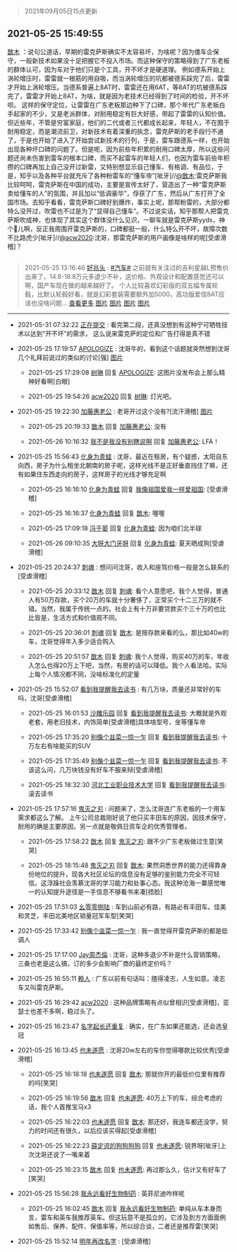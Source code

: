 > 2021年09月05日15点更新
<link rel="stylesheet" href="https://cdn.jsdelivr.net/gh/taotie6/sampleJSON@main/css/photo_show.css">


 ## 2021-05-25 15:49:55 

 [㪚木](https://www.coolapk.com/feed/27209130?shareKey=YmZlNDUyNmNmZmFiNjEzMTc4MDc~) ：说句公道话，早期的雷克萨斯确实不太容易坏，为啥呢？因为倭车企保守，一般新技术如果没十足把握它不投入市场。而这种保守的策略得到了广东老板的群体认可，因为车对于他们只是个工具，开不坏才是硬道理。
例如德系开始上涡轮增压时，雷雷就一根筋的用自吸，而当涡轮增压的坑都被德系踩完了后<!--break-->，雷雷才开始上涡轮增压。当德系普遍上8AT时，雷雷还在用6AT，等8AT的坑被德系踩完了，雷雷才开始上8AT，为啥，就是因为老技术已经得到了时间的检验，开不坏呗。
这样的保守定位，让雷雷在广东老板那边种下了口碑，那个年代广东老板白手起家的不少，又是老派群体，对耐用稳定有巨大好感，带起了雷雷的认知价值。
但近些年，不管是穷富家庭，他们的二代或者三代都成长起来，年轻人，不在囿于耐用稳定，而是潮流前卫，对新技术有着深重的执念，雷克萨斯的老手段行不通了，于是也开始了进入了开始尝试新技术的行列，于是，雷车跟德系一样，也开始出现各种坏口碑的问题了。但是呢，因为前些年积累的耐用口碑太厚，所以这些问题还尚未伤害到雷车的根本口碑，而买不起雷车的年轻人们，也因为雷车前些年积攒的口碑再加上自己没开过新雷，又特别想显示自己懂车、有格调、有品位，于是，知乎以及各种平台就充斥了各种粉雷车的“懂车帝”[呲牙]//<a class="feed-link-uname" href="/u/㪚木">@㪚木</a>:雷克萨斯我比较呵呵，雷克萨斯在中国的成功，主要是宣传太好了，营造出了一种“雷克萨斯卖给懂车的人”的氛围，并且加以“低调豪华”，俘获了广东，然后从广东打开了全国市场。去知乎看看，雷克萨斯口碑好到爆炸，事实上呢，那帮粉雷的，大部分都特么没开过，吹雷也不过是为了“显得自己懂车”。不过说实话，知乎那帮人把雷克萨斯吹成神，也体现了其实这个群体没什么见识，一聊车就是雷克萨斯yyds，神个🐔儿啊，反正我周围开雷克萨斯的，口碑都挺一般，什么特么开不坏，故障次数不比路虎少[呲牙]//<a class="feed-link-uname" href="/u/acw2020">@acw2020</a>:沈哥，那雷克萨斯的用户画像是啥样的呢[受虐滑稽]？ 

<div class="album">
<img class="img-item" src="" />
</div>

> 2021-05-25 13:16:46 
> [好兆头](https://www.coolapk.com/feed/27206196?shareKey=YThhNGY0NDM4NTU1NjEzMTc4MDc~) : <a class="feed-link-tag" href="/t/汽车?type=0">#汽车#</a> 之前就有关注过的吉利星越L预售价出来了，14.8-18.8万元多退少不补，这价格、外观设计和配置感觉还可以啊，国产车现在做的越来越好了。  个人比较喜欢幻彩版的双五幅专属轮毂，比默认轮毂好看，就是幻彩套装需要额外加5000，高功版爱信8AT应该也没啥问题... <a href="">查看更多</a> 
[图片](http://image.coolapk.com/feed/2021/0525/13/1353127_9805_2321@1170x2532.jpg)
[图片](http://image.coolapk.com/feed/2021/0525/13/1353127_9805_0431@1170x2532.jpg)
[图片](http://image.coolapk.com/feed/2021/0525/13/1353127_9805_4425@1170x2532.jpg)
[图片](http://image.coolapk.com/feed/2021/0525/13/1353127_9804_7849@1378x612.jpg)

 ------- 

- 2021-05-31 07:32:22 [正在提交](uid=2290772) : 看完第二段，还真没想到有这种宁可牺牲技术以达到“开不坏”的需求，
这么说来雷克萨的定位和广告打得是真不错 

- 2021-05-25 17:19:57 [APOLOGlZE](uid=1818705) : 沈哥牛的，看到这个话题就突然想到沈哥几个礼拜前说过的类似的讨论[强] [图片](http://image.coolapk.com/feed/2021/0525/17/1818705_73f15081_4389_7937@1080x2340.png)

    - 2021-05-25 17:29:08 [树琳](uid=1807052) 回复 [APOLOGlZE](uid=1818705): 这图片没发布会上那么精神好看啊[白眼] 

    - 2021-05-25 19:54:26 [acw2020](uid=6251124) 回复 [树琳](uid=1807052): 灯光吧。 

- 2021-05-25 19:22:30 [加藤惠老公](uid=1266680) : 老哥开过这个没有?[流汗滑稽] [图片](http://image.coolapk.com/feed/2021/0525/19/1266680_11c0f7db_1748_7801@1440x3200.jpeg)

    - 2021-05-25 20:19:33 [㪚木](uid=1081091) 回复 [加藤惠老公](uid=1266680): 没有 

    - 2021-05-26 10:16:32 [我不是我没有别瞎说啊](uid=2231912) 回复 [加藤惠老公](uid=1266680): LFA！ 

- 2021-05-25 15:56:43 [化身为青蛙](uid=1209189) : 沈哥，最近在租房，有个疑惑，太阳自东向西，房子为什么租坐北朝南的房子呢，这样光线不是正好垂直挡住了嘛，还有如果住东西走向的房子，这样房子的光线才够充足啊 

    - 2021-05-25 16:16:10 [化身为青蛙](uid=1209189) 回复 [我像祖国爱我一样爱祖国](uid=1149364): [受虐滑稽] 

    - 2021-05-25 16:16:37 [化身为青蛙](uid=1209189) 回复 [㪚木](uid=1081091): 喔喔 

    - 2021-05-25 17:09:18 [冯于晏](uid=2980763) 回复 [化身为青蛙](uid=1209189): 因为咱们北半球 

    - 2021-05-26 09:10:35 [大呀大门牙呀](uid=2541296) 回复 [化身为青蛙](uid=1209189): 夏天晒成狗[受虐滑稽] 

- 2021-05-25 20:24:37 [刺魂](uid=1662383) : 想问问沈哥，收入和座驾价格一般是怎么联系的[受虐滑稽] 

    - 2021-05-25 20:33:12 [㪚木](uid=1081091) 回复 [刺魂](uid=1662383): 看个人意愿吧，我个人觉得，普通人有50万存款，买个20万的车就十分奢侈了，正常买个十二三万的就不错。当然，我属于传统一点的。社会上有十万非要贷款买个三十万的也比比皆是，生活方式和价值观不同。 

    - 2021-05-25 20:36:01 [刺魂](uid=1662383) 回复 [㪚木](uid=1081091): 是按存款来看的么，那比如40w的车，沈哥觉得年入多少适合购入 

    - 2021-05-25 20:51:57 [㪚木](uid=1081091) 回复 [刺魂](uid=1662383): 我个人觉得，购买40万的车，年收入怎么也得20万上下吧，当然，有房的话可以降低。我个人看法哈。实际上每个人情况都不同，没啥标准化的定量 

- 2021-05-25 15:52:07 [看到我提醒我去读书](uid=2577914) : 有几万块，质量还非常好的车吗，沈哥[受虐滑稽] 

    - 2021-05-25 16:01:53 [沙雕乐园](uid=2447129) 回复 [看到我提醒我去读书](uid=2577914): 大概就是外观老套，用老旧技术，内饰简单[受虐滑稽]具体啥型号，坐等懂车帝 

    - 2021-05-25 17:35:20 [别像个韭菜一惊一乍](uid=824256) 回复 [看到我提醒我去读书](uid=2577914): 十万左右有啥能买的SUV 

    - 2021-05-25 17:35:49 [别像个韭菜一惊一乍](uid=824256) 回复 [看到我提醒我去读书](uid=2577914): 不该这么问，几万块钱没有好车不服来辩[受虐滑稽] 

    - 2021-05-25 18:32:30 [河北工业职业技术大学](uid=3415552) 回复 [看到我提醒我去读书](uid=2577914): 滚去读书 

- 2021-05-25 17:57:16 [鬼灭之刃](uid=2132630) : 问题来了，怎么沈哥连广东老板的一个用车需求都这么了解。
上午公司总裁刚好说了他只买丰田车的原因，因技术保守，耐用的确是主要原因，另一点就是敬佩日资车企的优秀管理者。 

    - 2021-05-25 17:58:22 [㪚木](uid=1081091) 回复 [鬼灭之刃](uid=2132630): 跟不少广东老板做过生意[笑哭] 

    - 2021-05-25 18:15:48 [鬼灭之刃](uid=2132630) 回复 [㪚木](uid=1081091): 果然洞悉世界的能力还得靠身份地位的提升，现各大社区论坛的信息没有足够的鉴别能力完全不可轻信。这浮躁社会羡慕沈哥的学习能力和处事心态。我这种沧海一粟感觉唯一的认知提升途径是一手信息不够看书来凑[捂脸] 

- 2021-05-25 17:51:03 [幺零零捌陆](uid=6463257) : 车到山前必有路，有路必有丰田车。佳美和灵芝，丰田北美地区销量冠军车型[笑哭] 

- 2021-05-25 17:33:42 [别像个韭菜一惊一乍](uid=824256) : 我一直觉得开雷克萨斯的都是低调人 

- 2021-05-25 17:17:00 [Jay周杰倫](uid=1010273) : 沈哥，这种多退少不补是什么营销策略，三桑也老是这么搞，订的多少会影响厂商的最终定价吗？ 

- 2021-05-25 16:55:11 [赖人](uid=488454) : 广东以前有句话叫：揸得凌志，人生如意。凌志车又叫雷克萨斯。 

- 2021-05-25 16:29:42 [acw2020](uid=6251124) : 这种品牌策略有点似曾相识[受虐滑稽]，亚瑟士也差不多啊，稳过头了。 

- 2021-05-25 16:23:47 [名字起长还重复](uid=485854) : 确实，在广东如果还能选，还会选皇冠 

- 2021-05-25 16:13:45 [也未遂愿](uid=3056500) : 沈哥20w左右的车你觉得哪款比较优秀[受虐滑稽] 

    - 2021-05-25 16:18:18 [也未遂愿](uid=3056500) 回复 [㪚木](uid=1081091): 那就你开的最低价位里有推荐的吗[笑哭] 

    - 2021-05-25 16:19:56 [㪚木](uid=1081091) 回复 [也未遂愿](uid=3056500): 40万上下的车，综合考虑的话，我个人首推宝马x3 

    - 2021-05-25 16:22:03 [也未遂愿](uid=3056500) 回复 [㪚木](uid=1081091): 那还好，我连车都还没学，努力的时间还有很久，以后应该买得起[受虐滑稽] 

    - 2021-05-25 16:22:23 [薛定谔的狗狗狗狗](uid=2327954) 回复 [也未遂愿](uid=3056500): 锐界呀[呲牙]上次沈哥还说了一嘴来着 

    - 2021-05-25 16:23:15 [㪚木](uid=1081091) 回复 [也未遂愿](uid=3056500): 再过那么久，估计又有好车了[笑哭] 

- 2021-05-25 15:56:28 [我永远看好生物制药](uid=3331493) : 英菲尼迪咋样呢 

    - 2021-05-25 16:02:45 [㪚木](uid=1081091) 回复 [我永远看好生物制药](uid=3331493): 单纯从车本身而言，雷车和英车我推荐英车。但这玩意不是孤立的，它涉及到方方面面例如售后、保养、配件、保值率等，所以综合谈，二者还是推荐雷[笑哭] 

- 2021-05-25 15:52:14 [明年再改名字](uid=1806182) : [受虐滑稽] 

